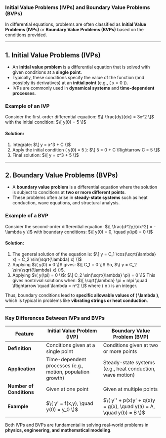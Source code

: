 ### **Initial Value Problems (IVPs) and Boundary Value Problems (BVPs)**

In differential equations, problems are often classified as **Initial Value Problems (IVPs)** or **Boundary Value Problems (BVPs)** based on the conditions provided.  

---

## **1. Initial Value Problems (IVPs)**
- An **initial value problem** is a differential equation that is solved with given conditions at a **single point**.
- Typically, these conditions specify the value of the function (and possibly its derivatives) at an **initial point** (e.g., \( x = 0 \)).
- IVPs are commonly used in **dynamical systems** and **time-dependent processes**.

### **Example of an IVP**
Consider the first-order differential equation:
$\[
\frac{dy}{dx} = 3x^2
\]$
with the initial condition:
$\[
y(0) = 5
\]$
#### **Solution:**
1. Integrate:
   $\[
   y = x^3 + C
   \]$
2. Apply the initial condition \( y(0) = 5 \):
   $\[
   5 = 0 + C \Rightarrow C = 5
   \]$
3. Final solution:
   $\[
   y = x^3 + 5
   \]$

---

## **2. Boundary Value Problems (BVPs)**
- A **boundary value problem** is a differential equation where the solution is subject to conditions at **two or more different points**.
- These problems often arise in **steady-state systems** such as heat conduction, wave equations, and structural analysis.

### **Example of a BVP**
Consider the second-order differential equation:
$\[
\frac{d^2y}{dx^2} = -\lambda y
\]$
with boundary conditions:
$\[
y(0) = 0, \quad y(\pi) = 0
\]$
#### **Solution:**
1. The general solution of the equation is:
   $\[
   y = C_1 \cos(\sqrt{\lambda} x) + C_2 \sin(\sqrt{\lambda} x)
   \]$
2. Applying $\( y(0) = 0 \)$ gives:
   $\[
   C_1 = 0
   \]$
   So, $\( y = C_2 \sin(\sqrt{\lambda} x) \)$.
3. Applying $\( y(\pi) = 0 \)$:
   $\[
   C_2 \sin(\sqrt{\lambda} \pi) = 0
   \]$
   This gives nontrivial solutions when:
   $\[
   \sqrt{\lambda} \pi = n\pi \quad \Rightarrow \quad \lambda = n^2
   \]$
   where \( n \) is an integer.

Thus, boundary conditions lead to **specific allowable values of \( \lambda \)**, which is typical in problems like **vibrating strings or heat conduction**.

---

### **Key Differences Between IVPs and BVPs**
| Feature              | Initial Value Problem (IVP) | Boundary Value Problem (BVP) |
|----------------------|---------------------------|------------------------------|
| **Definition**       | Conditions given at a single point | Conditions given at two or more points |
| **Application**      | Time-dependent processes (e.g., motion, population growth) | Steady-state systems (e.g., heat conduction, wave motion) |
| **Number of Conditions** | Given at one point | Given at multiple points |
| **Example**          | $\( y' = f(x,y), \quad y(0) = y_0 \)$ | $\( y'' + p(x)y' + q(x)y = g(x), \quad y(a) = A, \quad y(b) = B \)$ |

Both IVPs and BVPs are fundamental in solving real-world problems in **physics, engineering, and mathematical modeling**.
